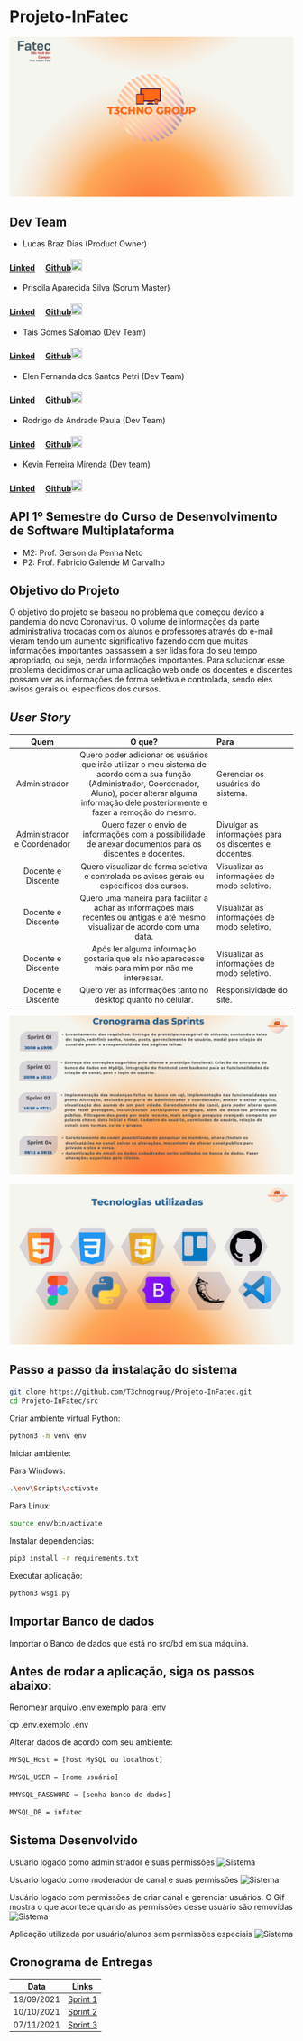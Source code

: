 # Projeto-InFatec
![Equipe T3chnoGroup](./imagens/1.png)

## Dev Team

* Lucas Braz Dias (Product Owner)
#### [Linked](https://www.linkedin.com/in/lucas-braz-dias/)<img src="https://raw.githubusercontent.com/marciosousa4/GEOFPI---Projeto-Integrador/master/Loading%20images/download.png" width="15" height="15" /> [Github](https://github.com/lucasbdias)<img src="https://raw.githubusercontent.com/marciosousa4/GEOFPI---Projeto-Integrador/master/Loading%20images/GitHub-Mark.png" width="20" height="20" />



* Priscila Aparecida Silva (Scrum Master)
#### [Linked](https://www.linkedin.com/in/priscilasilva1801/)<img src="https://raw.githubusercontent.com/marciosousa4/GEOFPI---Projeto-Integrador/master/Loading%20images/download.png" width="15" height="15" /> [Github](https://github.com/prsilva)<img src="https://raw.githubusercontent.com/marciosousa4/GEOFPI---Projeto-Integrador/master/Loading%20images/GitHub-Mark.png" width="20" height="20" />


* Tais Gomes Salomao (Dev Team)
#### [Linked](https://www.linkedin.com/in/tais-salomao)<img src="https://raw.githubusercontent.com/marciosousa4/GEOFPI---Projeto-Integrador/master/Loading%20images/download.png" width="15" height="15" /> [Github](https://github.com/taissalomao)<img src="https://raw.githubusercontent.com/marciosousa4/GEOFPI---Projeto-Integrador/master/Loading%20images/GitHub-Mark.png" width="20" height="20" />


* Elen Fernanda dos Santos Petri (Dev Team)
#### [Linked](https://www.linkedin.com/in/elen-petri/)<img src="https://raw.githubusercontent.com/marciosousa4/GEOFPI---Projeto-Integrador/master/Loading%20images/download.png" width="15" height="15" /> [Github](https://github.com/elenpetri)<img src="https://raw.githubusercontent.com/marciosousa4/GEOFPI---Projeto-Integrador/master/Loading%20images/GitHub-Mark.png" width="20" height="20" />


* Rodrigo de Andrade Paula (Dev Team)
#### [Linked](https://www.linkedin.com/in/rodrigo-de-andrade-a34605104)<img src="https://raw.githubusercontent.com/marciosousa4/GEOFPI---Projeto-Integrador/master/Loading%20images/download.png" width="15" height="15" /> [Github](https://github.com/RodrigodeAndrade90)<img src="https://raw.githubusercontent.com/marciosousa4/GEOFPI---Projeto-Integrador/master/Loading%20images/GitHub-Mark.png" width="20" height="20" />


* Kevin Ferreira Mirenda (Dev team)
#### [Linked](https://www.linkedin.com/in/kevin-mirenda-a54a64220)<img src="https://raw.githubusercontent.com/marciosousa4/GEOFPI---Projeto-Integrador/master/Loading%20images/download.png" width="15" height="15" /> [Github](https://github.com/KevinFMfatec)<img src="https://raw.githubusercontent.com/marciosousa4/GEOFPI---Projeto-Integrador/master/Loading%20images/GitHub-Mark.png" width="20" height="20" />


## API 1º Semestre do Curso de Desenvolvimento de Software Multiplataforma

* M2: Prof. Gerson da Penha Neto
* P2: Prof. Fabricio Galende M Carvalho



## Objetivo do Projeto
O objetivo do projeto se baseou no problema que começou devido a pandemia do novo Coronavirus. O volume de informações da parte administrativa trocadas com os alunos e professores através do e-mail vieram tendo um aumento significativo fazendo com que muitas informações importantes passassem a ser lidas fora do seu tempo apropriado, ou seja, perda informações importantes. Para solucionar esse problema decidimos criar uma aplicação web onde os docentes e discentes possam ver as informações de forma seletiva e controlada, sendo eles avisos gerais ou específicos dos cursos.


## *User Story*

| Quem | O que? | Para |
|:--------------:  | :----------:|:---------------------------------------------------------|
|    Administrador   | Quero poder adicionar os usuários que irão utilizar o meu sistema de acordo com a sua função (Administrador, Coordenador, Aluno), poder alterar alguma informação dele posteriormente e fazer a remoção do mesmo. | Gerenciar os usuários do sistema.|
|    Administrador e Coordenador   | Quero fazer o envio de informações com a possibilidade de anexar documentos para os discentes e docentes. | Divulgar as informações para os discentes e docentes. |
|    Docente e Discente   | Quero visualizar de forma seletiva e controlada os avisos gerais ou específicos dos cursos. | Visualizar as informações de modo seletivo.|
|    Docente e Discente   | Quero uma maneira para facilitar a achar as informações mais recentes ou antigas e até mesmo visualizar de acordo com uma data.| Visualizar as informações de modo seletivo.|
|    Docente e Discente   | Após ler alguma informação gostaria que ela não aparecesse mais para mim por não me interessar. | Visualizar as informações de modo seletivo.| 
|    Docente e Discente   | Quero ver as informações tanto no desktop quanto no celular. | Responsividade do site. |


![Cronograma](./imagens/3.png)



![Tecnologias](./imagens/4.png)


## Passo a passo da instalação do sistema

```bash
git clone https://github.com/T3chnogroup/Projeto-InFatec.git
cd Projeto-InFatec/src
```

Criar ambiente virtual Python:
```bash
python3 -m venv env
```
Iniciar ambiente:

Para Windows:
```bash
.\env\Scripts\activate
```

Para Linux:
```bash
source env/bin/activate
```

Instalar dependencias:
```bash
pip3 install -r requirements.txt
```

Executar aplicação:
```bash
python3 wsgi.py
```
## Importar Banco de dados
Importar o Banco de dados que está no src/bd em sua máquina.

## Antes de rodar a aplicação, siga os passos abaixo:

Renomear arquivo .env.exemplo para .env

cp .env.exemplo .env

Alterar dados de acordo com seu ambiente:

```bash
MYSQL_Host = [host MySQL ou localhost]
```
```bash
MYSQL_USER = [nome usuário]
```

```bash
MMYSQL_PASSWORD = [senha banco de dados]
```
```bash
MYSQL_DB = infatec
```

## Sistema Desenvolvido 

Usuario logado como administrador e suas permissões
![Sistema](./imagens/gif1.gif)

Usuario logado como moderador de canal e suas permissões
![Sistema](./imagens/gif2.gif)

Usuário logado com permissões de criar canal e gerenciar usuários. O Gif mostra o que acontece quando as permissões desse usuário são removidas
![Sistema](./imagens/gif3.gif)

Aplicação utilizada por usuário/alunos sem permissões especiais 
![Sistema](./imagens/gif4.gif)


## Cronograma de Entregas

| Data | Links |
| ------ | ------ |
|    19/09/2021    |[Sprint 1](https://github.com/T3chnogroup/Projeto-InFatec/releases/tag/Sprint-01)|
|    10/10/2021    |[Sprint 2](https://github.com/T3chnogroup/Projeto-InFatec/releases/tag/Sprint-02)|
|    07/11/2021    |[Sprint 3](https://github.com/T3chnogroup/Projeto-InFatec/releases/tag/Sprint-03)|
